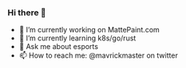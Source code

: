 ### Hi there 👋

- 🔭 I’m currently working on MattePaint.com
- 🌱 I’m currently learning k8s/go/rust
- 💬 Ask me about esports
- 📫 How to reach me: @mavrickmaster on twitter

<!--
**mavrick/mavrick** is a ✨ _special_ ✨ repository because its `README.md` (this file) appears on your GitHub profile.

Here are some ideas to get you started:

- 🔭 I’m currently working on ...
- 🌱 I’m currently learning ...
- 👯 I’m looking to collaborate on ...
- 🤔 I’m looking for help with ...
- 💬 Ask me about ...
- 📫 How to reach me: ...
- 😄 Pronouns: ...
- ⚡ Fun fact: ...
-->
